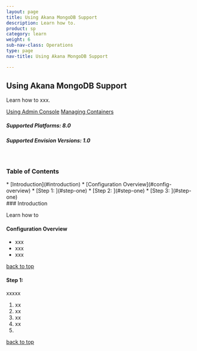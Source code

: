 ```yaml
---
layout: page
title: Using Akana MongoDB Support
description: Learn how to.
product: sp
category: learn
weight:	6
sub-nav-class: Operations
type: page
nav-title: Using Akana MongoDB Support

---
```


## Using Akana MongoDB Support
Learn how to xxx.

<a href="../admin_console/using_admin_console.htm" class="button secondary">Using Admin Console</a> <a href="container_management.htm" class="button secondary">Managing Containers</a>
<p></p>
<h5 class="stamp">Supported Platforms: 8.0</h5>  <h5 class="stamp">Supported Envision Versions: 1.0</h5><br>

<div class = "divider1"></div>

### Table of Contents
<div id="toc-marker"></div>
* [Introduction](#introduction)
* [Configuration Overview](#config-overview)
* [Step 1: ](#step-one)
* [Step 2: ](#step-one)
* [Step 3: ](#step-one)

<div class = "divider1"></div>
### <a id="introduction"></a>Introduction

Learn how to

#### Configuration Overview

* xxx
* xxx
* xxx

<a href="#top">back to top</a>

#### Step 1:
xxxxx

1. xx
2. xx
3. xx
4. xx
5. 

<a href="#top">back to top</a>
